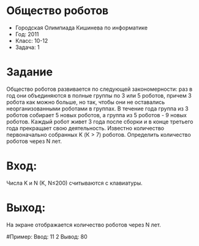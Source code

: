# Общество роботов
* Городская Олимпиада Кишинева по информатике
* Год: 2011
* Класс: 10-12
* Задача: 1


# Задание
Общество роботов развивается по следующей закономерности: раз в год они объединяются в полные группы по 3 или 5 роботов, причем 3 робота как можно больше, но так, чтобы они не оставались неорганизованными роботами в группах. 
В течение года группа из 3 роботов собирает 5 новых роботов, а группа из 5 роботов - 9 новых роботов. 
Каждый робот живет 3 года после сборки и в конце третьего года прекращает свою деятельность. 
Известно количество первоначально собранных K (К > 7) роботов. 
Определить количество роботов через N лет. 

# Вход: 
Числа K и N (K, N≤200) считываются с клавиатуры. 

# Выход: 
На экране отображается количество роботов через N лет. 

#Пример: 
Ввод: 11 2 
Вывод: 80
